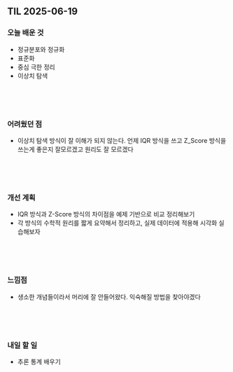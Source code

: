 ## TIL 2025-06-19

### 오늘 배운 것
- 정규분포와 정규화
- 표준화
- 중심 극한 정리
- 이상치 탐색
<br/>
<br/>
<br/>

### 어려웠던 점
- 이상치 탐색 방식이 잘 이해가 되지 않는다. 언제 IQR 방식을 쓰고 Z_Score 방식을 쓰는게 좋은지 잘모르겠고 원리도 잘 모르겠다

<br/>
<br/>
<br/>

### 개선 계획
- IQR 방식과 Z-Score 방식의 차이점을 예제 기반으로 비교 정리해보기
- 각 방식의 수학적 원리를 짧게 요약해서 정리하고, 실제 데이터에 적용해 시각화 실습해보자

<br/>
<br/>
<br/>

### 느낌점
- 생소한 개념들이라서 머리에 잘 안들어왔다. 익숙해질 방법을 찾아야겠다

<br/>
<br/>
<br/>

### 내일 할 일
- 추론 통계 배우기